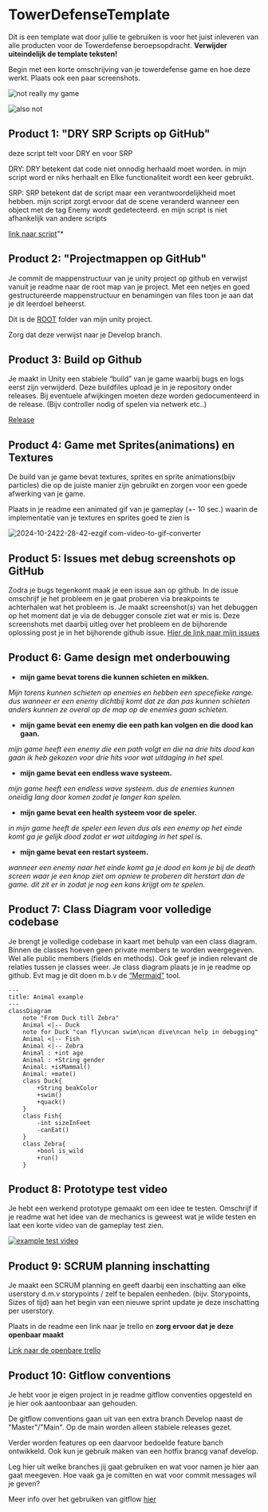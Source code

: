 # TowerDefenseTemplate
Dit is een template wat door jullie te gebruiken is voor het juist inleveren van alle producten voor de Towerdefense beroepsopdracht. **Verwijder uiteindelijk de template teksten!**

Begin met een korte omschrijving van je towerdefense game en hoe deze werkt. Plaats ook een paar screenshots.

![not really my game](https://cdn.akamai.steamstatic.com/steam/apps/246420/ss_aaaf33cdb9106bd0801a36049516d95c6f2352b0.600x338.jpg?t=1686321490)

![also not](https://cdn.akamai.steamstatic.com/steam/apps/960090/ss_900d7c00d45ff2a258d4c8d59ee47f7f04854c37.600x338.jpg?t=1686097340)


## Product 1: "DRY SRP Scripts op GitHub"

deze script telt voor DRY en voor SRP 

DRY:  DRY betekent dat code niet onnodig herhaald moet worden. in mijn script word er niks herhaalt en Elke functionaliteit wordt een keer gebruikt.


SRP:  SRP betekent dat de script maar een verantwoordelijkheid moet hebben. mijn script zorgt ervoor dat de scene veranderd wanneer een object met de tag Enemy wordt gedetecteerd. en mijn script is niet afhankelijk van andere scripts

[link naar script](https://github.com/KayraTasMA/TowerDefenseTemplate/blob/master/tower%20defense/Assets/scripts/SceneScripts/SceneSwitcher.cs)"*

## Product 2: "Projectmappen op GitHub"

Je commit de mappenstructuur van je unity project op github en verwijst vanuit je readme naar de root map van je project. Met een netjes en goed gestructureerde mappenstructuur en benamingen van files toon je aan dat je dit leerdoel beheerst. 

Dit is de [ROOT](https://github.com/KayraTasMA/TowerDefenseTemplate/tree/master/tower%20defense) folder van mijn unity project.

Zorg dat deze verwijst naar je Develop branch.

## Product 3: Build op Github

Je maakt in Unity een stabiele “build” van je game waarbij bugs en logs eerst zijn verwijderd. Deze buildfiles upload je in je repository onder releases.  Bij eventuele afwijkingen moeten deze worden gedocumenteerd in de release. (Bijv controller nodig of spelen via netwerk etc..) 

[Release](https://github.com/KayraTasMA/TowerDefenseTemplate/releases/tag/eindpresentatie)

## Product 4: Game met Sprites(animations) en Textures 

De build van je game bevat textures, sprites en sprite animations(bijv particles) die op de juiste manier zijn gebruikt en zorgen voor een goede afwerking van je game.  

Plaats in je readme een animated gif van je gameplay (+- 10 sec.) waarin de implementatie van je textures en sprites goed te zien is

![2024-10-2422-28-42-ezgif com-video-to-gif-converter](https://github.com/user-attachments/assets/084d7197-e825-4c40-8028-ec0c06bf4385)

## Product 5: Issues met debug screenshots op GitHub 

Zodra je bugs tegenkomt maak je een issue aan op github. In de issue omschrijf je het probleem en je gaat proberen via breakpoints te achterhalen wat het probleem is. Je maakt screenshot(s) van het debuggen op het moment dat je via de debugger console ziet wat er mis is. Deze screenshots met daarbij uitleg over het probleem en de bijhorende oplossing post je in het bijhorende github issue. 
[Hier de link naar mijn issues](https://github.com/KayraTasMA/TowerDefenseTemplate/issues/1)

## Product 6: Game design met onderbouwing 


*  **mijn game bevat torens die kunnen schieten en mikken.** 

*Mijn torens kunnen schieten op enemies en hebben een specefieke range. dus wanneer er een enemy dichtbij komt dat ze dan pas kunnen schieten anders kunnen ze overal op de map op de enemies gaan schieten.*

*  **mijn game bevat een enemy die een path kan volgen en die dood kan gaan.**  

*mijn game heeft een enemy die een path volgt en die na drie hits dood kan gaan ik heb gekozen voor drie hits voor wat uitdaging in het spel.*

*  **mijn game bevat een endless wave systeem.**

*mijn game heeft een endless wave systeem. dus de enemies kunnen oneidig lang door komen zodat je langer kan spelen.*

*  **mijn game bevat een health systeem voor de speler.** 

*in mijn game heeft de speler een leven dus als een enemy op het einde komt ga je gelijk dood zodat er wat uitdaging in het spel is.*

*  **mijn game bevat een restart systeem.**

*wanneer een enemy naar het einde komt ga je dood en kom je bij de death screen waar je een knop ziet om opniew te proberen dit herstart dan de game. dit zit er in zodat je nog een kans krijgt om te spelen.*

## Product 7: Class Diagram voor volledige codebase 

Je brengt je volledige codebase in kaart met behulp van een class diagram. Binnen de classes hoeven geen private members te worden weergegeven. Wel alle public members (fields en methods). Ook geef je indien relevant de relaties tussen je classes weer. Je class diagram plaats je in je readme op github. Evt mag je dit doen m.b.v de [“Mermaid”](https://mermaid.js.org/syntax/classDiagram.html) tool.


```mermaid
---
title: Animal example
---
classDiagram
    note "From Duck till Zebra"
    Animal <|-- Duck
    note for Duck "can fly\ncan swim\ncan dive\ncan help in debugging"
    Animal <|-- Fish
    Animal <|-- Zebra
    Animal : +int age
    Animal : +String gender
    Animal: +isMammal()
    Animal: +mate()
    class Duck{
        +String beakColor
        +swim()
        +quack()
    }
    class Fish{
        -int sizeInFeet
        -canEat()
    }
    class Zebra{
        +bool is_wild
        +run()
    }

```

## Product 8: Prototype test video
Je hebt een werkend prototype gemaakt om een idee te testen. Omschrijf if je readme wat het idee van de mechanics is geweest wat je wilde testen en laat een korte video van de gameplay test zien. 

[![example test video](https://ucarecdn.com/dbdc3ad0-f375-40ad-8987-9e6451b28b50/)](https://www.youtube.com/watch?v=CzzRML1swF0)

## Product 9: SCRUM planning inschatting 

Je maakt een SCRUM planning en geeft daarbij een inschatting aan elke userstory d.m.v storypoints / zelf te bepalen eenheden. (bijv. Storypoints, Sizes of tijd) aan het begin van een nieuwe sprint update je deze inschatting per userstory. 

Plaats in de readme een link naar je trello en **zorg ervoor dat je deze openbaar maakt**

[Link naar de openbare trello](https://trello.com/b/l91ZXLqZ/tower-defense)

## Product 10: Gitflow conventions

Je hebt voor je eigen project in je readme gitflow conventies opgesteld en je hier ook aantoonbaar aan gehouden. 

De gitflow conventions gaan uit van een extra branch Develop naast de "Master"/"Main". Op de main worden alleen stabiele releases gezet.

Verder worden features op een daarvoor bedoelde feature banch ontwikkeld. Ook kun je gebruik maken van een hotfix brancg vanaf develop.

Leg hier uit welke branches jij gaat gebruiken en wat voor namen je hier aan gaat meegeven. Hoe vaak ga je comitten en wat voor commit messages wil je geven?

Meer info over het gebruiken van gitflow [hier](https://www.atlassian.com/git/tutorials/comparing-workflows/gitflow-workflow)

